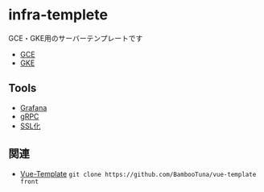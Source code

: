 # infra-templete
GCE・GKE用のサーバーテンプレートです

- [GCE](./README-gce.md)
- [GKE](./README-k8s.md)

## Tools
- [Grafana](./tools/grafana/README.md)
- [gRPC](./tools/grpc-code-gen/README.md)
- [SSL化](./tools/nginx-ssl/README.md)

## 関連
- [Vue-Template](https://github.com/BambooTuna/vue-template)
`git clone https://github.com/BambooTuna/vue-template front`
